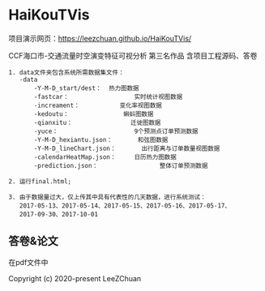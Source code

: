 # HaiKouTVis

项目演示网页：https://leezchuan.github.io/HaiKouTVis/

 CCF海口市-交通流量时空演变特征可视分析 第三名作品 
 含项目工程源码、答卷

`````
1. data文件夹包含系统所需数据集文件：
   -data   
       -Y-M-D_start/dest：  热力图数据
       -fastcar：                  实时统计视图数据
       -increament：           变化率视图数据
       -kedoutu：               蝌蚪图数据
       -qianxitu：                迁徙图数据
       -yuce：                     9个预测点订单预测数据
       -Y-M-D_hexiantu.json：       和弦图数据
       -Y-M-D_lineChart.json：       出行距离与订单数量视图数据
       -calendarHeatMap.json：     日历热力图数据       
       -prediction.json：                 整体订单预测数据

2. 运行final.html;

3. 由于数据量过大，仅上传其中具有代表性的几天数据，进行系统测试：
   2017-05-13、2017-05-14、2017-05-15、2017-05-16、2017-05-17、
   2017-09-30、2017-10-01
`````

## 答卷&论文

在pdf文件中

Copyright (c) 2020-present LeeZChuan
